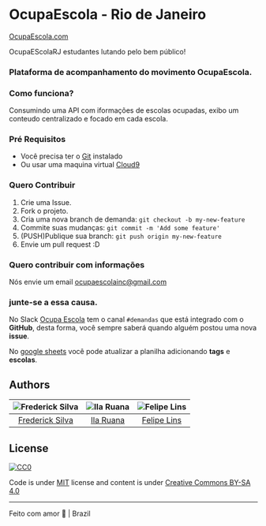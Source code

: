 # OcupaEscola - Rio de Janeiro
[OcupaEscola.com](http://ocupaescola.github.io)

OcupaEScolaRJ  estudantes lutando pelo bem público!

### Plataforma de acompanhamento do movimento OcupaEscola.

### Como funciona?

Consumindo uma API com iformações de escolas ocupadas, exibo um conteudo 
centralizado e focado em cada escola.

### Pré Requisitos 

* Você precisa ter o [Git](http://git-scm.com/) instalado
* Ou usar uma maquina virtual [Cloud9](http://c9.io)

### Quero Contribuir

1. Crie uma Issue.
2. Fork o projeto. 
3. Cria uma nova branch de demanda: `git checkout -b my-new-feature`
4. Commite suas mudanças: `git commit -m 'Add some feature'`
5. (PUSH)Publique sua branch: `git push origin my-new-feature`
6. Envie um pull request :D

### Quero contribuir com informações 
Nós envie um email ocupaescolainc@gmail.com

### junte-se a essa causa.
No Slack [Ocupa Escola](http://ocupaescola.slack.com/) tem o canal `#demandas` que está integrado com o **GitHub**, desta forma, você sempre saberá quando alguém postou uma nova **issue**.

No [google sheets](https://docs.google.com/spreadsheets/d/1dT7fiUVwU6_N4VIdDAO7mMhdsqP0i_cOo9W55OTbKQ4/edit#gid=2076448121) você pode atualizar a planilha adicionando **tags** e **escolas**.

## Authors

| ![Frederick Silva](https://avatars1.githubusercontent.com/u/410689?v=3&s=150)                | ![Ila Ruana](https://fbcdn-profile-a.akamaihd.net/hprofile-ak-xtp1/v/t1.0-1/p160x160/12801556_10209191079160844_5309849586583031675_n.jpg?oh=5b76fe92e079561a85537b18b4e886e1&oe=57A767D9&__gda__=1471371521_4f685750347a5910d90fd047e7b3af91) | ![Felipe Lins](https://fbcdn-profile-a.akamaihd.net/hprofile-ak-xat1/v/t1.0-1/c0.5.160.160/p160x160/10409291_10208893192717345_8615650672678036441_n.jpg?oh=b8e2f313aa1ac31ee3ec3025a647ad59&oe=577C0E2E&__gda__=1471018747_e72572814607231294a6e7f5278200e1)
|:---------------------:|:-------------------:|:-------------------:|
|  [Frederick Silva](https://github.com/fredericksilva/)   |     [Ila Ruana](https://twitter.com/ilaruana)    |    [Felipe Lins](https://www.facebook.com/felipemlins?fref=ts)


## License
[![CC0](https://i.creativecommons.org/l/by/4.0/88x31.png)](http://creativecommons.org/licenses/by/4.0/)

Code is under [MIT](http://fredericksilva.mit-license.org) license and content is under [Creative Commons BY-SA 4.0](http://creativecommons.org/licenses/by/4.0/)

-----
Feito com amor :revolving_hearts:  | Brazil
